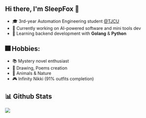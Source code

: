 ## Hi there, I'm SleepFox 👋

- 🎓 3rd-year Automation Engineering student [@TJCU](https://www.tjcu.edu.cn/)
- 🔭 Currently working on AI-powered software and mini tools dev
- 🌱 Learning backend development with **Golang** & **Python**
## 🎆 Hobbies:
- 📚 Mystery novel enthusiast
- 🎨 Drawing, Poems creation
- 🦊 Animals & Nature
- 🎮 Infinity Nikki (91% outfits completion)

<h2>📊 Github Stats</h2>

![](https://github-readme-stats.vercel.app/api?username=teriyakisushi&show_icons=true&theme=radical)
